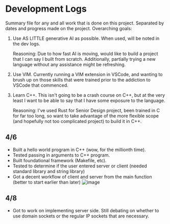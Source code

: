 # Development Logs
Summary file for any and all work that is done on this project. Separated by dates and progress made on the project. 
Overarching goals:
1. Use AS LITTLE generative AI as possible. When used, will be noted in the dev logs. 

    Reasoning: Due to how fast AI is moving, would like to build a project that I can say I built from scratch. Additionally, partially trying a new language without any assistance might be refreshing. 

2. Use VIM. Currently running a VIM extension in VSCode, and wanting to brush up on those skills that were trained prior to the addiction to VSCode that commenced.
3. Learn C++. This isn't going to be a crash course on C++, but at the very least I want to be able to say that I have some exposure to the language. 

    Reasoning: I've used Rust for Senior Design project, been trained in C for far too long, so want to take advantage of the more flexible scope (and hopefully not too complicated project) to build it in C++.   

## 4/6 
- Built a hello world program in C++ (wow, for the millionth time). 
- Tested passing in arguments to C++ program. 
- Built foundational framework (Makefile, etc). 
- Tested to determine if the user entered server or client (needed standard library and string library)
- Got a decent workflow of client and server from the main function (better to start earlier than later)
![image](https://github.com/user-attachments/assets/e602d008-b9d8-47b5-a435-a574c75e691e)

## 4/8 
- Got to work on implementing server side. Still debating on whether to use domain sockets or the regular IP sockets that are necessary. 